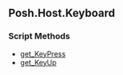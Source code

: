 ## Posh.Host.Keyboard


### Script Methods


* [get_KeyPress](get_KeyPress.md)
* [get_KeyUp](get_KeyUp.md)
